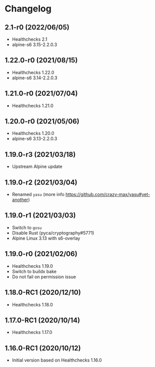 # Changelog

## 2.1-r0 (2022/06/05)

* Healthchecks 2.1
* alpine-s6 3.15-2.2.0.3

## 1.22.0-r0 (2021/08/15)

* Healthchecks 1.22.0
* alpine-s6 3.14-2.2.0.3

## 1.21.0-r0 (2021/07/04)

* Healthchecks 1.21.0

## 1.20.0-r0 (2021/05/06)

* Healthchecks 1.20.0
* alpine-s6 3.13-2.2.0.3

## 1.19.0-r3 (2021/03/18)

* Upstream Alpine update

## 1.19.0-r2 (2021/03/04)

* Renamed `yasu` (more info https://github.com/crazy-max/yasu#yet-another)

## 1.19.0-r1 (2021/03/03)

* Switch to `gosu`
* Disable Rust (pyca/cryptography#5771)
* Alpine Linux 3.13 with s6-overlay

## 1.19.0-r0 (2021/02/06)

* Healthchecks 1.19.0
* Switch to buildx bake
* Do not fail on permission issue

## 1.18.0-RC1 (2020/12/10)

* Healthchecks 1.18.0

## 1.17.0-RC1 (2020/10/14)

* Healthchecks 1.17.0

## 1.16.0-RC1 (2020/10/12)

* Initial version based on Healthchecks 1.16.0
